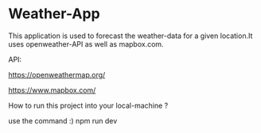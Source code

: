 # Weather-App

This application is used to forecast the weather-data for a given location.It uses openweather-API as well as mapbox.com.

API:

https://openweathermap.org/

https://www.mapbox.com/

How to run this project into your local-machine ?

use the command :) npm run dev

